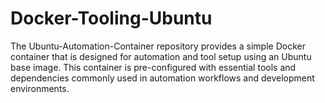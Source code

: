 # Docker-Tooling-Ubuntu
The Ubuntu-Automation-Container repository provides a simple Docker container that is designed for automation and tool setup using an Ubuntu base image. This container is pre-configured with essential tools and dependencies commonly used in automation workflows and development environments.
